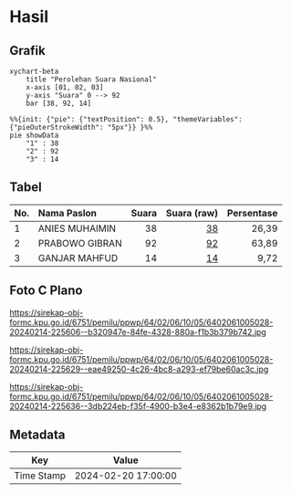 # Hasil

## Grafik

```mermaid
xychart-beta
    title "Perolehan Suara Nasional"
    x-axis [01, 02, 03]
    y-axis "Suara" 0 --> 92
    bar [38, 92, 14]
```

```mermaid
%%{init: {"pie": {"textPosition": 0.5}, "themeVariables": {"pieOuterStrokeWidth": "5px"}} }%%
pie showData
    "1" : 38
    "2" : 92
    "3" : 14
```

## Tabel

| No. | Nama Paslon    | Suara | Suara (raw) | Persentase |
|:--- |:-------------- | -----:| -----------:| ----------:|
| 1   | ANIES MUHAIMIN | 38    | [38][p-1]   | 26,39      |
| 2   | PRABOWO GIBRAN | 92    | [92][p-2]   | 63,89      |
| 3   | GANJAR MAHFUD  | 14    | [14][p-3]   | 9,72       |


[p-1]: https://github.com/gigit-pemilu/pemilu-2024/blob/main/pilpres/hitung-suara/sub/64-kalimantan-timur/sub/02-kutai-kartanegara/sub/06-tenggarong/sub/1005-melayu/sub/028-tps/sub/paslon-1.txt
[p-2]: https://github.com/gigit-pemilu/pemilu-2024/blob/main/pilpres/hitung-suara/sub/64-kalimantan-timur/sub/02-kutai-kartanegara/sub/06-tenggarong/sub/1005-melayu/sub/028-tps/sub/paslon-2.txt
[p-3]: https://github.com/gigit-pemilu/pemilu-2024/blob/main/pilpres/hitung-suara/sub/64-kalimantan-timur/sub/02-kutai-kartanegara/sub/06-tenggarong/sub/1005-melayu/sub/028-tps/sub/paslon-3.txt

## Foto C Plano

https://sirekap-obj-formc.kpu.go.id/6751/pemilu/ppwp/64/02/06/10/05/6402061005028-20240214-225606--b320947e-84fe-4328-880a-f1b3b379b742.jpg

https://sirekap-obj-formc.kpu.go.id/6751/pemilu/ppwp/64/02/06/10/05/6402061005028-20240214-225629--eae49250-4c26-4bc8-a293-ef79be60ac3c.jpg

https://sirekap-obj-formc.kpu.go.id/6751/pemilu/ppwp/64/02/06/10/05/6402061005028-20240214-225636--3db224eb-f35f-4900-b3e4-e8362b1b79e9.jpg


## Metadata

| Key        | Value               |
| ---------- | ------------------- |
| Time Stamp | 2024-02-20 17:00:00 |




